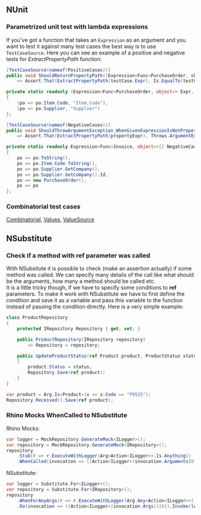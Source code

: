 ## NUnit

### Parametrized unit test with lambda expressions
If you've got a function that takes an `Expression` as an argument and you want to test it against many test cases the best way is to use `TestCaseSource`. Here you can see an example of a positive and negative tests for *ExtractPropertyPath* function:
```csharp
[TestCaseSource(nameof(PositiveCases))]
public void ShouldReturnPropertyPath((Expression<Func<PurchaseOrder, object>> Expr, string Result) testCase)
    => Assert.That(ExtractPropertyPath(testCase.Expr), Is.EqualTo(testCase.Result));

private static readonly (Expression<Func<PurchaseOrder, object>> Expr, string Result)[] PositiveCases =
{
    (po => po.Item.Code, "Item.Code"),
    (po => po.Supplier, "Supplier")
};

[TestCaseSource(nameof(NegativeCases))]
public void ShouldThrowArgumentException_WhenGivenExpressionIsNotPropertyAccess(Expression<Func<PurchaseOrder, object>> propertyExpr)
    => Assert.That(ExtractPropertyPath(propertyExpr), Throws.ArgumentException);

private static readonly Expression<Func<Invoice, object>>[] NegativeCases =
{
    po => po.ToString(),
    po => po.Item.Code.ToString(),
    po => po.Supplier.GetCompany(),
    po => po.Supplier.GetCompany().Id,
    po => new PurchaseOrder(),
    po => po
};
```

### Combinatorial test cases
[Combinatorial](https://docs.nunit.org/articles/nunit/writing-tests/attributes/combinatorial.html), [Values](https://docs.nunit.org/articles/nunit/writing-tests/attributes/values.html), [ValueSource](https://docs.nunit.org/articles/nunit/writing-tests/attributes/valuesource.html)

## NSubstitute

### Check if a method with ref parameter was called
With NSubsitute it is possible to check (make an assertion actually) if some method was called. We can specify many details of the call like what should be the arguments, how many a method should be called etc.<br />
It is a little tricky though, if we have to specify some conditions to **ref** parameters. To make it work with NSubstitute we have to first define the condition and save it as a variable and pass this variable to the function instead of passing the condition directly. Here is a very simple example:
```csharp
class ProductRepository
{
    protected IRepository Repository { get; set; }

    public ProductRepository(IRepository repository)
        => Repository = repository;

    public UpdateProductStatus(ref Product product, ProductStatus status)
    {
        product.Status = status;
        Repository.Save(ref product);
    }
}

var product = Arg.Is<Product>(x => x.Code == "P0525");
Repository.Received().Save(ref product);
```

### Rhino Mocks WhenCalled to NSubstitute
Rhino Mocks:
```csharp
var logger = MockRepository.GenerateMock<ILogger>();
var repository = MockRepository.GenerateMock<IRepository>();
repository
    .Stub(r => r.ExecuteWithLogger(Arg<Action<ILogger>>.Is.Anything))
    .WhenCalled(invocation => ((Action<ILogger>)invocation.Arguments[0]).Invoke(logger));
```
NSubstitute:
```csharp
var logger = Substitute.For<ILogger>();
var repository = Substitute.For<IRepository>();
repository
    .WhenForAnyArgs(r => r.ExecuteWithLogger(Arg.Any<Action<ILogger>>()))
    .Do(invocation => ((Action<ILogger>)invocation.Args()[0]).Invoke(logger));
```
